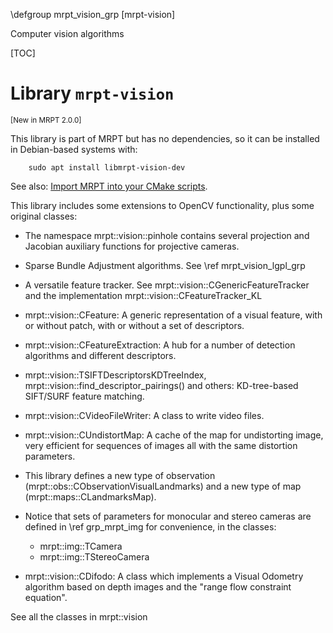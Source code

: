 \defgroup mrpt_vision_grp [mrpt-vision]

Computer vision algorithms

[TOC]

# Library `mrpt-vision`
<small> [New in MRPT 2.0.0] </small>

This library is part of MRPT but has no dependencies, so it can be installed
in Debian-based systems with:

		sudo apt install libmrpt-vision-dev

See also: [Import MRPT into your CMake scripts](mrpt_from_cmake.html).

This library includes some extensions to OpenCV functionality, plus some
original classes:

- The namespace mrpt::vision::pinhole contains several projection and Jacobian
auxiliary functions for projective cameras.

- Sparse Bundle Adjustment algorithms. See \ref mrpt_vision_lgpl_grp

- A versatile feature tracker. See mrpt::vision::CGenericFeatureTracker and the
implementation mrpt::vision::CFeatureTracker_KL

- mrpt::vision::CFeature: A generic representation of a visual feature, with or
without patch, with or without a set of descriptors.

- mrpt::vision::CFeatureExtraction: A hub for a number of detection algorithms
and different descriptors.

- mrpt::vision::TSIFTDescriptorsKDTreeIndex,
mrpt::vision::find_descriptor_pairings() and others: KD-tree-based SIFT/SURF
feature matching.

- mrpt::vision::CVideoFileWriter: A class to write video files.

- mrpt::vision::CUndistortMap: A cache of the map for undistorting image, very
efficient for sequences of images all with the same distortion parameters.

- This library defines a new type of observation
(mrpt::obs::CObservationVisualLandmarks) and a new type of map
(mrpt::maps::CLandmarksMap).

- Notice that sets of parameters for monocular and stereo cameras are defined in
\ref grp_mrpt_img for convenience, in the classes:
	- mrpt::img::TCamera
	- mrpt::img::TStereoCamera

- mrpt::vision::CDifodo: A class which implements a Visual Odometry algorithm
based on depth images and the "range flow constraint equation".

See all the classes in mrpt::vision
